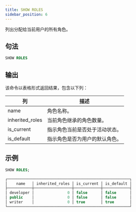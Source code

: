 ```yaml
---
title: SHOW ROLES
sidebar_position: 6
---
```


列出分配给当前用户的所有角色。

## 句法

```sql
SHOW ROLES
```

## 输出

该命令以表格形式返回结果，包含以下列：

| 列            | 描述                                                        |
|-----------------|------------------------------------------------------------|
| name            | 角色名称。                                                    |
| inherited_roles | 当前角色继承的角色数量。                                           |
| is_current      | 指示角色当前是否处于活动状态。                                         |
| is_default      | 指示角色是否为用户的默认角色。                                        |

## 示例

```sql
SHOW ROLES;

┌───────────────────────────────────────────────────────┐
│    name   │ inherited_roles │ is_current │ is_default │
├───────────┼─────────────────┼────────────┼────────────┤
│ developer │               0 │ false      │ false      │
│ public    │               0 │ false      │ false      │
│ writer    │               0 │ true       │ true       │
└───────────────────────────────────────────────────────┘
```